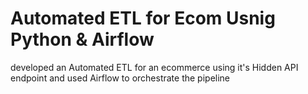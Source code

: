 # Automated ETL for Ecom Usnig Python & Airflow
developed an Automated ETL for an ecommerce using it's Hidden API endpoint and used Airflow to orchestrate the pipeline

